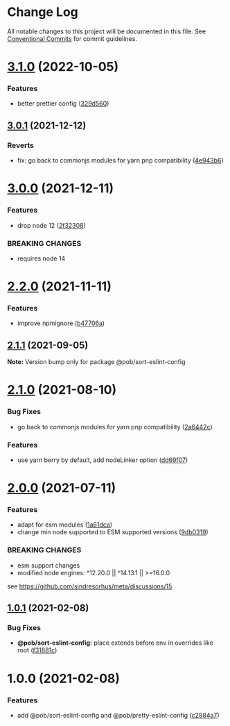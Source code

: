 # Change Log

All notable changes to this project will be documented in this file.
See [Conventional Commits](https://conventionalcommits.org) for commit guidelines.

# [3.1.0](https://github.com/christophehurpeau/pob/compare/@pob/sort-eslint-config@3.0.1...@pob/sort-eslint-config@3.1.0) (2022-10-05)


### Features

* better prettier config ([329d560](https://github.com/christophehurpeau/pob/commit/329d560594cade521e35a6f3237888db49f67b87))





## [3.0.1](https://github.com/christophehurpeau/pob/compare/@pob/sort-eslint-config@3.0.0...@pob/sort-eslint-config@3.0.1) (2021-12-12)


### Reverts

* fix: go back to commonjs modules for yarn pnp compatibility ([4e943b6](https://github.com/christophehurpeau/pob/commit/4e943b65ac843b6900aa4f86294f13b8fb18a0e8))





# [3.0.0](https://github.com/christophehurpeau/pob/compare/@pob/sort-eslint-config@2.2.0...@pob/sort-eslint-config@3.0.0) (2021-12-11)


### Features

* drop node 12 ([2f32308](https://github.com/christophehurpeau/pob/commit/2f32308b06ca74d0deb3355707e3082fa73e25dc))


### BREAKING CHANGES

* requires node 14





# [2.2.0](https://github.com/christophehurpeau/pob/compare/@pob/sort-eslint-config@2.1.1...@pob/sort-eslint-config@2.2.0) (2021-11-11)


### Features

* improve npmignore ([b47706a](https://github.com/christophehurpeau/pob/commit/b47706af4f9be4f8103ec1306879bbd0a6989e6b))





## [2.1.1](https://github.com/christophehurpeau/pob/compare/@pob/sort-eslint-config@2.1.0...@pob/sort-eslint-config@2.1.1) (2021-09-05)

**Note:** Version bump only for package @pob/sort-eslint-config





# [2.1.0](https://github.com/christophehurpeau/pob/compare/@pob/sort-eslint-config@2.0.0...@pob/sort-eslint-config@2.1.0) (2021-08-10)


### Bug Fixes

* go back to commonjs modules for yarn pnp compatibility ([2a6442c](https://github.com/christophehurpeau/pob/commit/2a6442cbc96f221320d796f15d3c84bc1ee4b0ab))


### Features

* use yarn berry by default, add nodeLinker option ([dd69f07](https://github.com/christophehurpeau/pob/commit/dd69f07bea029aff1c3a5f1d22f5981cbbee3539))





# [2.0.0](https://github.com/christophehurpeau/pob/compare/@pob/sort-eslint-config@1.0.1...@pob/sort-eslint-config@2.0.0) (2021-07-11)


### Features

* adapt for esm modules ([1a61dca](https://github.com/christophehurpeau/pob/commit/1a61dcafefd4f00e4ea98b75fce0404bf2fa6460))
* change min node supported to ESM supported versions ([9db0319](https://github.com/christophehurpeau/pob/commit/9db031908e73eb08863685f428043dc17b3f08c2))


### BREAKING CHANGES

* esm support changes
* modified node engines: ^12.20.0 || ^14.13.1 || >=16.0.0

see https://github.com/sindresorhus/meta/discussions/15





## [1.0.1](https://github.com/christophehurpeau/pob/compare/@pob/sort-eslint-config@1.0.0...@pob/sort-eslint-config@1.0.1) (2021-02-08)


### Bug Fixes

* **@pob/sort-eslint-config:** place extends before env in overrides like root ([f31881c](https://github.com/christophehurpeau/pob/commit/f31881c47ba5046bee267c721028e475b25035fe))





# 1.0.0 (2021-02-08)


### Features

* add @pob/sort-eslint-config and @pob/pretty-eslint-config ([c2984a7](https://github.com/christophehurpeau/pob/commit/c2984a7da51aaf13b4667053337fc8c9e65da060))
